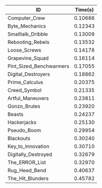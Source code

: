 |ID|Time(s)|
|-|-|
|Computer_Crew|0.10686|
|Byte_Mechanics|0.12343|
|Smalltalk_Dribble|0.13009|
|Rebooting_Rebels|0.13532|
|Loose_Screws|0.14178|
|Grapevine_Squad|0.16114|
|Pint_Sized_Benchwarmers|0.17055|
|Digital_Destroyers|0.18862|
|Prime_Calculus|0.20375|
|Creed_Symbol|0.21335|
|Artful_Maneuvers|0.23811|
|Gonzo_Brutes|0.23920|
|Beasts|0.24237|
|Hackerjacks|0.25130|
|Pseudo_Boom|0.29954|
|Blackouts|0.30240|
|Key_to_Innovation|0.30710|
|Digitally_Destroyed|0.32679|
|The_ERROR_List|0.32970|
|Rug_Heed_Bend|0.40637|
|The_Hit_Blunders|0.45782|
